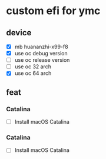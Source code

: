 # custom efi for ymc

## device

- [x] mb huananzhi-x99-f8
- [x] use oc debug version
- [ ] use oc release version
- [ ] use oc 32 arch
- [x] use oc 64 arch

## feat

### Catalina
- [ ] Install macOS Catalina

### Catalina
- [ ] Install macOS Catalina
